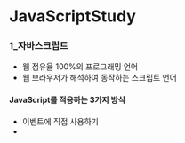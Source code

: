 # JavaScriptStudy
### 1_자바스크립트
  *	웹 점유율 100%의 프로그래밍 언어
  *	웹 브라우저가 해석하여 동작하는 스크립트 언어
#### JavaScript를 적용하는 3가지 방식
  *	이벤트에 직접 사용하기
  *	<script> 내부에 작성하기
  *	다른 파일의 자바스크립트 가져오기
### 2_변수와 타입들
 *	자바스크립트에는 변수 타입이 없다(데이터 타입은 있음)
 *	var : 단순하게 변수를 선언한다 (생략 가능)
 * let : 변경이 허용된 변수를 선언한다
 * const : 변경이 금지된 변수를 선언한다

### 3_자바와의 비교
#### 비교 연산, 조건문, 반복문, 문자열 메서드 모두 자바와 비슷하다
### 4_숫자 타입 메서드
 * toString() : 숫자를 문자로 바꿔줌
 * Number() : 다양한 자바스크립트 값들을 숫자 타입으로 변환해주는 메서드
    * 단 숫자 변환에 실패할 경우 반환 값이 NaN
 * Date타입을 Number로 변환하면 Unix Time이 된다
 * parstInt() : 문자열을 정수 타입으로 반환(Number는 여러 가지 타입을 숫자로 변환)
    * 공백은 알아서 자른 후 맨 앞의 숫자를 사용
 * parseFloat() : 문자열을 실수 타입으로 변환
 * Number.MAX_VALUE, Number_SAFE_INTEGER, Number_MIN_VALUE, Number_MIN_SAFE_INTEGER : 숫자 관련 상수
### 5_배열 타입 메서드
 * 자바랑 비슷함
 * .join(separator) : 원하는 구분자로 이어붙여 문자열로 반환
 * .pop : 맨 뒤의 값을 제거하면서 꺼냄
 * .push(): 맨 뒤에 값을 추가한다
 * Array.from(배열) : 기입한 배열을 복사한 새로운 배열을 반환함
 * shift() : 맨 앞의 값을 제거하면서 꺼낸다
 * unshift() : 맨 앞에 갚을 추가한다
 * delete 배열[n] : n번째의 배열 값을 삭제
   * 이때 n번째는 empty가 됨
 * concat(배열) : 기입한 배열을 이어 붙인 배열을 반환
 * slice(n), (n,m) : 배열 자르기
   * n번째까지 자르기, n부터 m번째까지만 남기고 자르기(m은 포함x)
 * splice(start_index, delete_count, 넣고 싶은 값들 …)
 * sort : 기본적으로는 문자열 오름차순으로 정렬
 ```C
 다음 책들을 출판년도 순으로 정렬해보세요.
books = [
    {name: '수학의 정석', pub_year: 2016},
    {name: '자바의 정석', pub_year: 2020},
    {name: '수학 익힘책', pub_year: 1995},
 ]
  books.sort(function(a, b){
      return a.pub_year-b.pub_year;
  });
```
	
* 이때 숫자 정렬은 숫자 타입 Comparator를 달아줘야 함

#### 자바 스크립트에서는 함수 선언은 가장 먼저 실행 된다(맨 밑에 있어도)
#### 함수에 ()을 안붙이면 함수를 전달(콜백)을 하는 것이고 ()을 붙이면 함수를 실행하는 거임
### 6_자바스크립트 스타일로 데이터 처리하기
1. forEach(함수)
	1. 배열.forEach(함수)=>굳이 배열이 아니더라도 순차적으로 꺼낼 수 있는 것에 대해서 가능
	2. forEach가 사용할 함수에 대해서 첫 번째는 값, 두 번째는 인덱스, 세 번째는 배열이 도착하도록 설계
	3. 배열이 가진 모든 값을 이용해 순차적으로 리턴 값이 없는 함수를 처리한다
	```C
	const numbers = [45, 1, 9, 100, 55, 22, -37];
	let result = '';
	numbers.forEach(makeListItem);
	function makeListItem(value) {
            result += '<li>' + value +"</li>\n"
        }
	//result에 대해 값이 채워짐
	```
2. map(함수)
 * map : 배열의 모든 요소에 해당 함수를 적용한 새로운 배열을 생성한다
```C
const map_result2 = numbers.map(function(value){
    return value * 3;
});
```	
3. filter(함수)
* filter : 필터로 사용된 함수에서 살아남은 요소만 남기는 기능
```C
const fulter_result = numbers.filter((value) => {
    return value > 40
});
```
4. every(함수)
* every : 배열 내의 모든 요소들이 테스트를 통과하는지 검사한다
```C
var test_result = numbers.every((value) => value > 0);
});
```
4. reduce(callback, init_value) 
* 배열 내의 모든 내용들을 순차적으로 사용해 하나의 결과를 생성한다
* callback(acc, value, index, arr)	
* acc: accumulator, 누산기, 값이 누적되는 곳
* value : 순차적으로 꺼낸 값
```C
const numbers2 = [45, 1, 9, 100, 55, 22, -37];
var reduct_result = numbers2.reduce((acc, value) => acc + value, 0);
//acc의 초기값은 0이며 number2의 value들이 순차적으로 acc와 처리하고 다 끝나면 acc를 반환함
});
```
	
#### function() 대신 () => 쓸 수 있음
### forEach를 이용해 추후에 데이터 추가하기
```C
 var school_data = [];

for (let index = 1; index <= 100; index++) {
    school_data.push({
    id: `${index}`, kor: `${parseInt(Math.random() * 101)}`,
    eng: `${parseInt(Math.random() * 101)}`, mat: `${parseInt(Math.random() * 101)}`
    })
}

school_data.forEach((value, index, array) =>
   array[index].avg = (value.kor+value.eng+value.mat) / 3
)
```	
### 7_이벤트 속성
* onclick : 해당 요소를 클릭했을 때
```C
<input type="text" onclick="console.log('클릭함')">
```
* onmouseover : 해당 요소에 마우스가 올라갔을 때
```C
<input type="text" onmouseover="console.log('마우스 올라가기')">
```
* onkeydown: 키보드가 눌렀을 때
```C
<input type="text" onkeydown="console.log('키보드 눌름')">
```
* onload : 브라우저가 페이지 로딩을 모두 끝냈을 때
* onchange : 요소에 변동이 있을 때 발생
```C
<input type="text" onchange="console.log('바뀜')">
```
* onfocus : 포커스를 얻었을 때 발생
```C
<input type="text" onfocus="console.log('포커스')">
```

#### e.preventDefault() : 이벤트의 기본 동작을 막아주는 역할(추후에 새로고침을 막을 수도 있음)

#### 자바스크립트로 이벤트 처리 콜백 함수 설정하는 방법들
```C
<script>
const test_input = document.getElementById("test");
const test_area = document.getElementById("area");
test_input.onkeydown = (e) => {
  console.log(e);
  e.preventDefault();
}//방법 1

test_area.addEventListener('click', (e => {
  console.log(e);
}))//방법 2
</script>
```
### 8_DOM(Document Object Model)
* 웹 브라우저는 html코드를 해석하여 document 객체를 생성한다
* 자바스크립트를 통해 html문서의 모든 것을 수정할 수 있다
* html문서의 css, 속성, 내용, 태그, 이벤트… 등등
	
#### 원하는 HTML요소를 찾는 메서드들
* document.getElementById(id)=>id를 잡아냄
* document.getElementsByTagName(tag_name)=>태그 이름을 잡아냄
* document.querySelector(css_selector)=>첫번째 css 선택자를 잡아옴
* document.querySelectorAll(css_selector)=>모든 css 선택자들을 잡아옴(.class, #id)
* document.getElementsByClassName(class_name)=>클래스 이름을 잡아냄
	
#### 이때 이러한 반환값들은 HTMLCollection이므로 만약 배열로 바꾸어 forEach 등으로 쓰고 싶다면 Array.from을 쓰면 됨
* 반환값들을 배열로 바꾸게 되면 배열 타입 메서드(forEach 등등)을 쓸 수가 있다(배열로 바꾸지 않는다면 쓸 수가 없음)
```C
const img_path_list = [
    '../image/dog1.jpg',
    '../image/dog2.jpg',
    '../image/dog3.jpg'
];

const img_nodes = document.getElementsByTagName("img");
Array.from(img_nodes).forEach((value) => {
    value.src=`${img_path_list[0]}`
})
```

#### 찾은 HTML요소를 변경하는 방법
* element.innerHTML : 요소의 태그 사이 내용에 접근
* element.attribute : 요소의 속성에 접근1
* element.setAttribute(name, value) : 요소의 속성에 접근2
* element.style.property : 요소의 스타일 속성에 접근
* element.getAttribute(속성이름) : 속석이름의 값을 반환해줌

```C
<p class="warning">1</p>
<p class="warning">2</p>
<p class="warning">3</p>

<script>

	const a = document.getElementsByClassName("warning");
	console.log('데헷 : '+a[0].getAttribute("class"));//warning
	a[0].setAttribute('id', 'warning2')//id라는 요소를 추가
	console.log('데헷 : '+a[0].getAttribute("id"));//warning2
	a[0].setAttribute('id', 'warning3')//id라는 요소 수정
	console.log('데헷 : '+a[0].getAttribute("id"));//warning3
```	
### 9_Node
* document에 있는 모든 것은 Node다
* 요소를 더욱 세분화 하면 element node와 text node로 나눌 수 있다
* 주석들은 comment node이다
* createElemet를 이용해 태그를 만들고 createTextNode를 이용해 태그 안에 넣을 정보를 작성한다
* appendChild를 이용해 createElemet를 이용해 만든 태그 안에 createTextNode를 넣는다
```C
<div id="content">
    <p>This is paragraph 1.</p>
    <p>This is paragraph 2.</p>
</div>
<script>
    const content = document.getElementById("content");
    const first_para = document.querySelector("#content > p:first-child");
    const second_para = document.querySelector("#content > p:nth-child(2)");

    function duPush() {
        //요소를 객체지향적으로 추가
        const new_para = document.createElement("p");
        const text_node = document.createTextNode("This is new paragraph");
        
        new_para.appendChild(text_node);
        // content.insertBefore(new_para, first_para);//paragraph 1 앞에 내용 추가
        // content.insertBefore(new_para, second_para);//paragraph 2 앞에 내용 추가
        content.appendChild(new_para)//맨 뒤에
    }

    function doPop() {
        const elemet_to_delete = document.querySelector('#content > :last-child')
        elemet_to_delete.remove();//마지막 요소 지우기
    }
</script>
```
### 10_Class
#### 자바스크립트에서 클래스와 인스턴스 생성하기
```C
function Coffee(name, origin, price, size) {
    this.name = name;
    this.origin = origin;
    this.price = price;
    this.size = size;
}
const americano = new Coffee('아메리카노','미국',2000,'venti');
const cafe_latte = new Coffee('카페라떼','브라질',3500,'grande');
```
#### 자바스크립트 프로토타입
* Coffee라는 클래스를 정의했을 때 Coffee도 Coffee.prototype의 자손이다
* Coffee 클래스의 가장 원형이 되는 형태를 prototype이라고 한다
* 해당 클래스의 prototype을 수정하면 모든 인스턴스들이 영향을 받는다
### 11_Closure
* 자바스크립트에서 전역 변수는 최대한 자제하는 것이 좋다
* ()를 사용해 변수의 영역을 명확하게 지칭하여 사용하는 것이 좋다
* self-invoke function : 함수를 선언한 다음 바로 실행시켜버리는 방식
```C
const add = (function functionA() {
    let x = 10;
    return function() {
        x += 1;
        return x;
    };
})();//x에 절대로 직접 접근할 수 없지만 값을 변화시킬 수는 있음(Private 효과)
// functionA(); //존재하지 않는 함수
// console.log(x);//존재하지 않는 변수
console.log(add());//11
console.log(add());//12
console.log(add());//13
console.log(add());//14
```
### 12_BOM(웹 브라우저 모델)
* 웹 브라우저와 소통하기 위한 웹 브라우저 모델
* 자바스크립트의 모든 객체, 함수, 변수들은 브라우저의 window객체의 멤버가 된다
	
#### 브라우저 모델의 여러 객체들
* window : 웹 브라우저 최상위 객체
* window.screen : 웹 브라우저가 알고 있는 모니터에 관한 정보(window.은 생략 가능함 아래에도 마찬가지)
* document : DOM. 모든 html코드 내용을 담고 있는 객체
* location : 현재 웹 브라우저가 보고있는 위치(페이지)에 관한 객체
   * location.assign(‘url’)=>url로 이동함 (href보다는 좀 더 객체지향적임)
* open(url) : 해당 url로 새 창을 띄워줌
* navigator : 해당 웹 브라우저에 관한 정보
* alert : 경고창 팝업
* prompt : 메시지를 받아올 수 있음
* confirm : 확인 or 취소를 누를 수 있음(값을 받아올 수도 있음)
* window.history : 웹 브라우저의 이동 내역을 담고 있는 객체
   * history.back() : 뒤로 버튼을 누르는 효과
   * history.forward() : 앞으로 버튼을 누르는 효과
   * history.go(상대적인 거리) : -1은 바로 이전 페이지, +1은 바로 다음 페이지, 0은 새로고침
### 13_Timeout
* window.setTimeout(callback, millisec)
   * 전달한 시간만큼 기다린 후에 콜백 함수를 한번 실행한다
```C
window.setTime(() => {
  window.alert('5초가 지났습니다!')
}, 5000); //5초임
```
* window.setInterval(callback, millisec)
   * 전달한 시간마다 콜백 함수를 실행한다
```C
<div class="clock">
<script>
    var clock = document.querySelector('.clock');
    
    window.setInterval(() => {
        var date = new Date();
        var hour = date.getHours()
        var min = date.getMinutes()
        var sec = date.getSeconds()
        clock.innerHTML = `${hour}시 ${min}분 ${sec}초`;
    }, 1000);//clock이라는 class에 1초마다 date를 생성하여 시, 분, 초를 innerHTML로 입력
</script>
```
  
```C
//글자에 타이핑 치는 효과를 내는 코드
let index = 0;
let start = 0;
const content = `roqkfdml  개발의 진심인 김태환의 포트폴리오입니다. `;
var tf = true;

var interval = setInterval(() => {
    const text = document.querySelector("h3");
    if (tf) {
        text.innerHTML = content.substring(start, index++);
        if (index === 8) {
            tf = false;
        }
    }else{
        text.innerHTML = content.substring(start, index--);
        if (index === 0) {
            tf = true;
            start = 8;
            index = 9;
        }
    }
    if (index === content.length) {
    stop(interval);
}
}, 200); 
```
### 14_WebStorage
* 웹 브라우저에서 제공하는 약간의 저장 공간
* 사용자의 웹 브라우저에 웹 페이지를 운용하는데 필요한 약간의 데이터를 저장해둘 수 있다
* Key:Value 형태	
* 로컬 스토리지는 웹 브라우저를 종료하더라도 데이터가 유지된다
* 세션 스토리지는 웹 브라우저를 종료하면 데이터가 삭제된다
